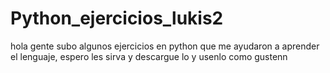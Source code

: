 # Python_ejercicios_lukis2
hola gente subo algunos ejercicios en python que me ayudaron a aprender el lenguaje, espero les sirva y descargue lo y usenlo como gustenn 
